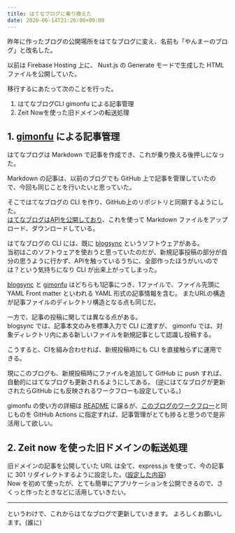 ```yaml
---
title: はてなブログに乗り換えた
date: 2020-06-14T21:26:00+09:00
---
```


昨年に作ったブログの公開場所をはてなブログに変え、名前も「やんまーのブログ」と改名した。

以前は Firebase Hosting 上に、 Nuxt.js の Generate モードで生成した HTML ファイルを公開していた。

移行するにあたって次のことを行った。

1. はてなブログCLI gimonfu による記事管理
2. Zeit Nowを使った旧ドメインの転送処理

## 1. [gimonfu](https://github.com/basd4g/gimonfu) による記事管理

はてなブログは Markdown で記事を作成でき、これが乗り換える後押しになった。

Markdown の記事は、以前のブログでも GitHub 上で記事を管理していたので、今回も同じことを行いたいと思っていた。

そこではてなブログの CLI を作り、GitHub上のリポジトリと同期するようにした。  
[はてなブログはAPIを公開しており](http://developer.hatena.ne.jp/ja/documents/blog/apis/atom)、これを使って Markdown ファイルをアップロード、ダウンロードしている。

はてなブログの CLI には、既に [blogsync](https://github.com/x-motemen/blogsync) というソフトウェアがある。  
当初はこのソフトウェアを使おうと思っていたのだが、新規記事投稿の部分が自分の思うように行かず、APIを触っているうちに、全部作ったほうがいいのでは？という気持ちになり CLI が出来上がってしまった。

[blogsync](https://github.com/x-motemen/blogsync) と [gimonfu](https://github.com/x-motemen/blogsync) はどちらも1記事につき、1ファイルで、ファイル先頭に YAML Front matter といわれる YAML 形式の記事情報を含む。
またURLの構造が記事ファイルのディレクトリ構造となる点も同じだ。

一方で、記事の投稿に関しては異なる点がある。  
blogsync では、記事本文のみを標準入力で CLI に渡すが、 gimonfu では、対象ディレクトリ内にある新しいファイルを新規記事として認識し投稿する。

こうすると、CIを組み合わせれば、新規投稿時にも CLI を直接触らずに運用できる。

現にこのブログも、新規投稿時にファイルを追加して GitHub に push すれば、自動的にはてなブログも更新されるようにしてある。 (逆にはてなブログが更新されたらGitHub にも反映されるワークフローも設定している。)

gimonfu の使い方の詳細は [README](https://github.com/basd4g/gimonfu) に譲るが、[このブログのワークフロー](https://github.com/basd4g/basd4g.hatenablog.com/tree/master/.github/workflows)と同じものを GitHub Actions に指定すれば、記事管理がとても捗ると思うので是非活用して欲しい。

## 2. Zeit now を使った旧ドメインの転送処理

旧ドメインの記事を公開していた URL は全て、express.js を使って、今の記事に 301 リダイレクトするように設定した。([設定した内容](https://memo.basd4g.net/posts/zeit-now/))  
Now を初めて使ったが、とても簡単にアプリケーションを公開できるので、さくっと作ったときなどに活用していきたい。

---

というわけで、これからはてなブログで更新していきます。
よろしくお願いします。(誰に)
